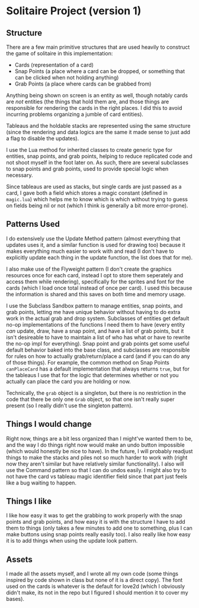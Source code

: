 # Solitaire Project (version 1)

## Structure
There are a few main primitive structures that are used heavily to construct the game of solitaire in this implementation:
- Cards (representation of a card)
- Snap Points (a place where a card can be dropped, or something that can be clicked when not holding anything)
- Grab Points (a place where cards can be grabbed from)

Anything being shown on screen is an entity as well, though notably cards are *not* entities (the things that hold them are, and those things are responsible for rendering the cards in the right places. I did this to avoid incurring problems organizing a jumble of card entities).

Tableaus and the holdable stacks are represented using the same structure (since the rendering and data logics are the same it made sense to just add a flag to disable the updates).

I use the Lua method for inherited classes to create generic type for entities, snap points, and grab points, helping to reduce replicated code and not shoot myself in the foot later on.
As such, there are several subclasses to snap points and grab points, used to provide special logic when necessary.

Since tableaus are used as stacks, but single cards are just passed as a card, I gave both a field which stores a magic constant (defined in `magic.lua`) which helps me to know which is which without trying to guess on fields being nil or not (which I think is generally a bit more error-prone).

## Patterns Used

I do extensively use the Update Method pattern (almost everything that updates uses it, and a similar function is used for drawing too) because it makes everything much easier to work with and read (I don't have to explicitly update each thing in the update function, the list does that for me).

I also make use of the Flyweight pattern (I don't create the graphics resources once for each card, instead I opt to store them seperately and access them while rendering), specifically for the sprites and font for the cards (which I load once total instead of once per card). I used this because the information is shared and this saves on both time and memory usage.

I use the Subclass Sandbox pattern to manage entities, snap points, and grab points, letting me have unique behavior without having to do extra work in the actual grab and drop system.
Subclasses of entities get default no-op implementations of the functions I need them to have (every entity *can* update, draw, have a snap point, and have a list of grab points, but it isn't desireable to have to maintain a list of who has what or have to rewrite the no-op impl for everything).
Snap point and grab points get some useful default behavior baked into the base class, and subclasses are responsible for rules on how to actually grab/return/place a card (and if you can do any of those things). For example, the common method on Snap Points `canPlaceCard` has a default implementation that always returns `true`, but for the tableaus I use that for the logic that determines whether or not you actually can place the card you are holding or now.

Technically, the `grab` object is a singleton, but there is no restriction in the code that there be only one `Grab` object, so that one isn't really super present (so I really didn't use the singleton pattern).

## Things I would change
Right now, things are a bit less organized than I might've wanted them to be, and the way I do things right now would make an undo button impossible (which would honestly be nice to have).
In the future, I will probably readjust things to make the stacks and piles not so much harder to work with (right now they aren't similar but have relatively similar functionality).
I also will use the Command pattern so that I can do undos easily.
I might also try to not have the card vs tableau magic identifier field since that part just feels like a bug waiting to happen.

## Things I like
I like how easy it was to get the grabbing to work properly with the snap points and grab points, and how easy it is with the structure I have to add them to things (only takes a few minutes to add one to something, plus I can make buttons using snap points really easily too).
I also really like how easy it is to add things when using the update look pattern.

## Assets
I made all the assets myself, and I wrote all my own code (some things inspired by code shown in class but none of it is a direct copy). The font used on the cards is whatever is the default for love2d (which I obviously didn't make, its not in the repo but I figured I should mention it to cover my bases).


